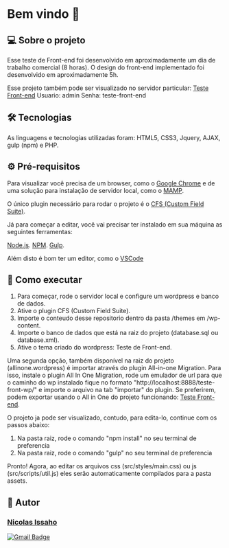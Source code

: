 # Bem vindo 👋

## 💻 Sobre o projeto

Esse teste de Front-end foi desenvolvido em aproximadamente um dia de trabalho comercial (8 horas). O design do front-end implementado foi desenvolvido em aproximadamente 5h.

Esse projeto também pode ser visualizado no servidor particular: [Teste Front-end](https://gabrielsousa.com.br/studiovisual/)
Usuario: admin
Senha: teste-front-end

## 🛠️ Tecnologias

As linguagens e tecnologias utilizadas foram: HTML5, CSS3, Jquery, AJAX, gulp (npm) e PHP.

## ⚙ Pré-requisitos

Para visualizar você precisa de um browser, como o [Google Chrome](https://nodejs.org/en/) e de uma solução para instalação de servidor local, como o [MAMP](https://www.mamp.info/en/windows/).

O único plugin necessário para rodar o projeto é o [CFS (Custom Field Suite)](https://br.wordpress.org/plugins/custom-field-suite/).

Já para começar a editar, você vai precisar ter instalado em sua máquina as seguintes ferramentas:

[Node.js](https://nodejs.org/en/). 
[NPM](https://nodejs.org/en/). 
[Gulp](https://nodejs.org/en/). 

Além disto é bom ter um editor, como o [VSCode](https://code.visualstudio.com/)

## 🚀 Como executar

1. Para começar, rode o servidor local e configure um wordpress e banco de dados. 
2. Ative o plugin CFS (Custom Field Suite).
3. Importe o conteudo desse repositorio dentro da pasta /themes em /wp-content.
4. Importe o banco de dados que está na raiz do projeto (database.sql ou database.xml).
5. Ative o tema criado do wordpress: Teste de Front-end.

Uma segunda opção, também disponível na raiz do projeto (allinone.wordpress) é importar através do plugin All-in-one Migration.
Para isso, instale o plugin All In One Migration, rode um emulador de url para que o caminho do wp instalado fique no formato "http://localhost:8888/teste-front-wp/" e importe o arquivo na tab "importar" do plugin. Se preferirem, podem exportar usando o All in One do projeto funcionando: [Teste Front-end](https://gabrielsousa.com.br/studiovisual/). 

O projeto ja pode ser visualizado, contudo, para edita-lo, continue com os passos abaixo:

1. Na pasta raiz, rode o comando "npm install" no seu terminal de preferencia
2. Na pasta raiz, rode o comando "gulp" no seu terminal de preferencia

Pronto! Agora, ao editar os arquivos css (src/styles/main.css) ou  js (src/scripts/util.js) eles serão automaticamente compilados para a pasta assets.

## 🦸 Autor

<a href="https://nicolas--issaho.000webhostapp.com/">

### Nicolas Issaho

</a>

[![Gmail Badge](https://img.shields.io/badge/-nicolasissaho@gmail.com-c14438?style=flat-square&logo=Gmail&logoColor=white&link=mailto:nicolasissaho@gmail.com)](mailto:nicolasissaho@gmail.com)
